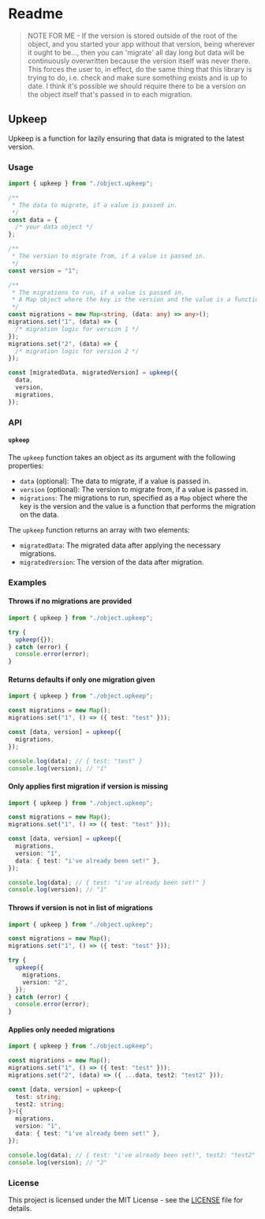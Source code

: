 # Readme

> NOTE FOR ME - If the version is stored outside of the root of the object, and you started your app without that version, being wherever it ought to be..., then you can 'migrate' all day long but data will be continuously overwritten because the version itself was never there. This forces the user to, in effect, do the same thing that this library is trying to do, i.e. check and make sure something exists and is up to date. I think it's possible we should require there to be a version on the object itself that's passed in to each migration.

## Upkeep

Upkeep is a function for lazily ensuring that data is migrated to the latest version.

### Usage

```typescript
import { upkeep } from "./object.upkeep";

/**
 * The data to migrate, if a value is passed in.
 */
const data = {
  /* your data object */
};

/**
 * The version to migrate from, if a value is passed in.
 */
const version = "1";

/**
 * The migrations to run, if a value is passed in.
 * A Map object where the key is the version and the value is a function that performs the migration on the data.
 */
const migrations = new Map<string, (data: any) => any>();
migrations.set("1", (data) => {
  /* migration logic for version 1 */
});
migrations.set("2", (data) => {
  /* migration logic for version 2 */
});

const [migratedData, migratedVersion] = upkeep({
  data,
  version,
  migrations,
});
```

### API

#### `upkeep`

The `upkeep` function takes an object as its argument with the following properties:

- `data` (optional): The data to migrate, if a value is passed in.
- `version` (optional): The version to migrate from, if a value is passed in.
- `migrations`: The migrations to run, specified as a `Map` object where the key is the version and the value is a function that performs the migration on the data.

The `upkeep` function returns an array with two elements:

- `migratedData`: The migrated data after applying the necessary migrations.
- `migratedVersion`: The version of the data after migration.

### Examples

#### Throws if no migrations are provided

```typescript
import { upkeep } from "./object.upkeep";

try {
  upkeep({});
} catch (error) {
  console.error(error);
}
```

#### Returns defaults if only one migration given

```typescript
import { upkeep } from "./object.upkeep";

const migrations = new Map();
migrations.set("1", () => ({ test: "test" }));

const [data, version] = upkeep({
  migrations,
});

console.log(data); // { test: "test" }
console.log(version); // "1"
```

#### Only applies first migration if version is missing

```typescript
import { upkeep } from "./object.upkeep";

const migrations = new Map();
migrations.set("1", () => ({ test: "test" }));

const [data, version] = upkeep({
  migrations,
  version: "1",
  data: { test: "i've already been set!" },
});

console.log(data); // { test: "i've already been set!" }
console.log(version); // "1"
```

#### Throws if version is not in list of migrations

```typescript
import { upkeep } from "./object.upkeep";

const migrations = new Map();
migrations.set("1", () => ({ test: "test" }));

try {
  upkeep({
    migrations,
    version: "2",
  });
} catch (error) {
  console.error(error);
}
```

#### Applies only needed migrations

```typescript
import { upkeep } from "./object.upkeep";

const migrations = new Map();
migrations.set("1", () => ({ test: "test" }));
migrations.set("2", (data) => ({ ...data, test2: "test2" }));

const [data, version] = upkeep<{
  test: string;
  test2: string;
}>({
  migrations,
  version: "1",
  data: { test: "i've already been set!" },
});

console.log(data); // { test: "i've already been set!", test2: "test2" }
console.log(version); // "2"
```

### License

This project is licensed under the MIT License - see the [LICENSE](./LICENSE) file for details.
